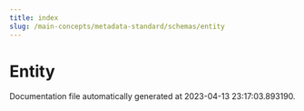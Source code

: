 ```yaml
---
title: index
slug: /main-concepts/metadata-standard/schemas/entity
---
```


# Entity

Documentation file automatically generated at 2023-04-13 23:17:03.893190.
